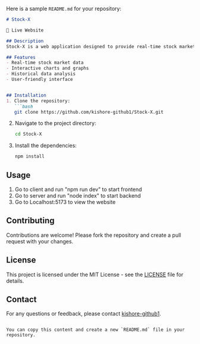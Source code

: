 Here is a sample `README.md` for your repository:

```markdown
# Stock-X

🔴 Live Website

## Description
Stock-X is a web application designed to provide real-time stock market data and insights. The platform offers a comprehensive view of various stocks, allowing users to make informed investment decisions.

## Features
- Real-time stock market data
- Interactive charts and graphs
- Historical data analysis
- User-friendly interface


## Installation
1. Clone the repository:
   ```bash
   git clone https://github.com/kishore-github1/Stock-X.git
   ```
2. Navigate to the project directory:
   ```bash
   cd Stock-X
   ```
3. Install the dependencies:
   ```bash
   npm install
   ```

## Usage
1. Go to client and run "npm run dev" to start frontend
2. Go to server and run "node index" to start backend
3. Go to Localhost:5173 to view the website

## Contributing
Contributions are welcome! Please fork the repository and create a pull request with your changes.

## License
This project is licensed under the MIT License - see the [LICENSE](LICENSE) file for details.

## Contact
For any questions or feedback, please contact [kishore-github1](https://github.com/kishore-github1).

```

You can copy this content and create a new `README.md` file in your repository.
